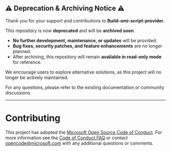 ## ⚠️ Deprecation & Archiving Notice ⚠️  

Thank you for your support and contributions to **Build-omi-script-provider**.  

This repository is now **deprecated** and will be **archived soon**.  

- **No further development, maintenance, or updates** will be provided.  
- **Bug fixes, security patches, and feature enhancements** are no longer planned.  
- After archiving, this repository will remain **available in read-only mode** for reference.  

We encourage users to explore alternative solutions, as this project will no longer be actively maintained.  

For any questions, please refer to the existing documentation or community discussions.  

---
# Contributing

This project has adopted the [Microsoft Open Source Code of Conduct](https://opensource.microsoft.com/codeofconduct/). For more information see the [Code of Conduct FAQ](https://opensource.microsoft.com/codeofconduct/faq/) or contact [opencode@microsoft.com](mailto:opencode@microsoft.com) with any additional questions or comments.
